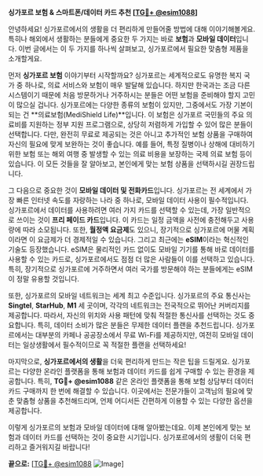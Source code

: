**싱가포르 보험 & 스마트폰/데이터 카드 추천 [[TG💪+ @esim1088](https://t.me/s/esim1088)]**

안녕하세요! 싱가포르에서의 생활을 더 편리하게 만들어줄 방법에 대해 이야기해볼게요. 특히나 해외에서 생활하는 분들에게 중요한 두 가지는 바로 **보험**과 **모바일 데이터**입니다. 이번 글에서는 이 두 가지를 하나씩 살펴보고, 싱가포르에서 필요한 맞춤형 제품을 소개할게요.

먼저 **싱가포르 보험** 이야기부터 시작할까요? 싱가포르는 세계적으로도 유명한 복지 국가 중 하나로, 의료 서비스와 보험이 매우 발달해 있습니다. 하지만 한국과는 조금 다른 시스템이기 때문에 처음 방문하거나 거주하시는 분들은 어떤 보험을 준비해야 할지 고민이 많으실 겁니다. 싱가포르에는 다양한 종류의 보험이 있지만, 그중에서도 가장 기본이 되는 건 **의료보험(MediShield Life)**입니다. 이 보험은 싱가포르 국민들의 주요 의료비를 지원하는 정부 지원 프로그램으로, 상당히 저렴하게 가입할 수 있어 많은 분들이 선택합니다. 다만, 완전히 무료로 제공되는 것은 아니고 추가적인 보험 상품을 구매하여 자신의 필요에 맞게 보완하는 것이 좋습니다. 예를 들어, 특정 질병이나 상해에 대비하기 위한 보험 또는 해외 여행 중 발생할 수 있는 의료 비용을 보장하는 국제 의료 보험 등이 있습니다. 이 모든 것들을 잘 알아보고, 본인에게 맞는 보험 상품을 선택하시길 권장드립니다.

그 다음으로 중요한 것이 **모바일 데이터 및 전화카드**입니다. 싱가포르는 전 세계에서 가장 빠른 인터넷 속도를 자랑하는 나라 중 하나로, 모바일 데이터 사용이 필수적입니다. 싱가포르에서 데이터를 사용하려면 여러 가지 카드를 선택할 수 있는데, 가장 일반적으로 쓰이는 것이 **프리 페이드 카드**입니다. 이 카드는 일정 금액을 사전에 충전해두고 사용량에 따라 소모됩니다. 또한, **월정액 요금제**도 있으니, 장기적으로 싱가포르에 머물 계획이라면 이 요금제가 더 경제적일 수 있습니다. 그리고 최근에는 **eSIM**이라는 혁신적인 기술도 등장했습니다. eSIM은 물리적인 카드 없이도 모바일 기기를 통해 바로 데이터를 사용할 수 있는 카드로, 싱가포르에서도 점점 더 많은 사람들이 이를 선택하고 있습니다. 특히, 장기적으로 싱가포르에 거주하면서 여러 국가를 방문해야 하는 분들에게는 eSIM이 정말 유용할 것입니다.

또한, 싱가포르의 모바일 네트워크는 세계 최고 수준입니다. 싱가포르의 주요 통신사는 **Singtel**, **StarHub**, **M1** 세 곳이며, 각각의 네트워크는 전국적으로 뛰어난 커버리지를 제공합니다. 따라서, 자신의 위치와 사용 패턴에 맞춰 적절한 통신사를 선택하는 것도 중요합니다. 특히, 데이터 소비가 많은 분들은 무제한 데이터 플랜을 추천드립니다. 싱가포르에서는 대부분의 카페나 공공장소에서 무료 Wi-Fi를 제공하지만, 여전히 모바일 데이터는 일상생활에서 필수적이므로 꼭 적절한 플랜을 선택하세요!

마지막으로, **싱가포르에서의 생활**을 더욱 편리하게 만드는 작은 팁을 드릴게요. 싱가포르는 다양한 온라인 플랫폼을 통해 보험과 데이터 카드를 쉽게 구매할 수 있는 환경을 제공합니다. 특히, **TG💪+ @esim1088** 같은 온라인 플랫폼을 통해 보험 상담부터 데이터 카드 구매까지 한 번에 해결할 수 있습니다. 이곳에서는 전문가들이 고객님의 필요에 맞춘 맞춤형 상품을 추천해드리며, 언제 어디서든 간편하게 이용할 수 있는 다양한 옵션을 제공합니다.

이렇게 싱가포르의 보험과 모바일 데이터에 대해 알아봤는데요. 이제 본인에게 맞는 보험과 데이터 카드를 선택하는 것이 중요한 시기입니다. 싱가포르에서의 생활이 더욱 편리하고 즐거워지길 바랍니다! 

**끝으로:** [[TG💪+ @esim1088](https://t.me/s/esim1088) ![Image](https://i.postimg.cc/Y0z9fWf4/image.png)]